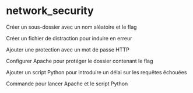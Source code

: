 # network_security


Créer un sous-dossier avec un nom aléatoire et le flag

Créer un fichier de distraction pour induire en erreur

Ajouter une protection avec un mot de passe HTTP

Configurer Apache pour protéger le dossier contenant le flag

Ajouter un script Python pour introduire un délai sur les requêtes échouées

Commande pour lancer Apache et le script Python

